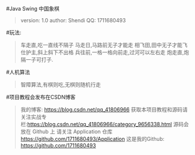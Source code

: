 #Java Swing 中国象棋
>version: 1.0
>author: Shendi
>QQ: 1711680493

#玩法:
>车走直,吃一直线不隔子
>马走日,马路前无子才能走
>相飞田,田中无子才能飞
>仕护主,斜上斜下不出格
>兵往前,一格一格向前走,过河可以左右走
>炮走直,炮隔一子可打子.
	
#人机算法
>智障算法,有棋则吃,无棋则随机行走
	
#项目教程会发布在CSDN博客
>我的博客: https://blog.csdn.net/qq_41806966
>获取本项目教程和源码请关注实战专栏:https://blog.csdn.net/qq_41806966/category_9656338.html
>源码会放在 Github 上 请关注 Application 仓库 https://github.com/1711680493/Application
>这是我的Github: https://github.com/1711680493
